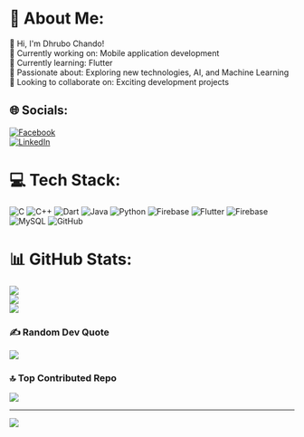 # 💫 About Me:
👋 Hi, I'm Dhrubo Chando!<br>
📱 Currently working on: Mobile application development<br>
🌱 Currently learning: Flutter<br>
🤖 Passionate about: Exploring new technologies, AI, and Machine Learning<br>
🤝 Looking to collaborate on: Exciting development projects<br>


## 🌐 Socials:
[![Facebook](https://img.shields.io/badge/Facebook-%231877F2.svg?logo=Facebook&logoColor=white)](https://facebook.com/https://www.facebook.com/dhrubo.chando)<br> 
[![LinkedIn](https://img.shields.io/badge/LinkedIn-%230077B5.svg?logo=linkedin&logoColor=white)](https://linkedin.com/in/https://www.linkedin.com/in/dhrubo-chando-027899339/) 
 

# 💻 Tech Stack:
![C](https://img.shields.io/badge/c-%2300599C.svg?style=for-the-badge&logo=c&logoColor=white) ![C++](https://img.shields.io/badge/c++-%2300599C.svg?style=for-the-badge&logo=c%2B%2B&logoColor=white) ![Dart](https://img.shields.io/badge/dart-%230175C2.svg?style=for-the-badge&logo=dart&logoColor=white) ![Java](https://img.shields.io/badge/java-%23ED8B00.svg?style=for-the-badge&logo=openjdk&logoColor=white) ![Python](https://img.shields.io/badge/python-3670A0?style=for-the-badge&logo=python&logoColor=ffdd54) ![Firebase](https://img.shields.io/badge/firebase-%23039BE5.svg?style=for-the-badge&logo=firebase) ![Flutter](https://img.shields.io/badge/Flutter-%2302569B.svg?style=for-the-badge&logo=Flutter&logoColor=white) ![Firebase](https://img.shields.io/badge/firebase-a08021?style=for-the-badge&logo=firebase&logoColor=ffcd34) ![MySQL](https://img.shields.io/badge/mysql-4479A1.svg?style=for-the-badge&logo=mysql&logoColor=white) ![GitHub](https://img.shields.io/badge/github-%23121011.svg?style=for-the-badge&logo=github&logoColor=white)
# 📊 GitHub Stats:
![](https://github-readme-stats.vercel.app/api?username=DhruboChando&theme=dark&hide_border=false&include_all_commits=false&count_private=false)<br/>
![](https://github-readme-streak-stats.herokuapp.com/?user=DhruboChando&theme=dark&hide_border=false)<br/>
![](https://github-readme-stats.vercel.app/api/top-langs/?username=DhruboChando&theme=dark&hide_border=false&include_all_commits=false&count_private=false&layout=compact)

### ✍️ Random Dev Quote
![](https://quotes-github-readme.vercel.app/api?type=horizontal&theme=radical)

### 🔝 Top Contributed Repo
![](https://github-contributor-stats.vercel.app/api?username=DhruboChando&limit=5&theme=dark&combine_all_yearly_contributions=true)

---
[![](https://visitcount.itsvg.in/api?id=DhruboChando&icon=0&color=0)](https://visitcount.itsvg.in)

<!-- Proudly created with GPRM ( https://gprm.itsvg.in ) -->
